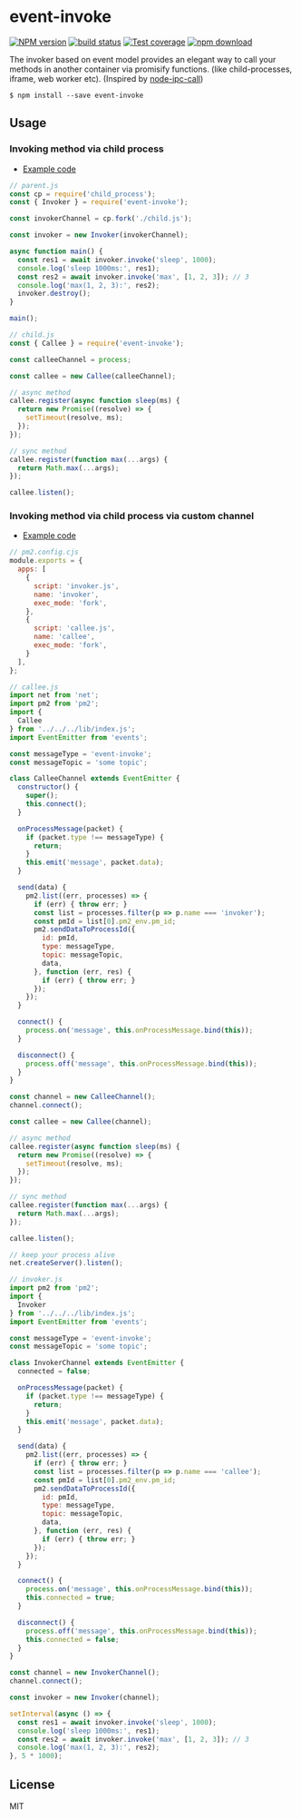 # event-invoke

[![NPM version][npm-image]][npm-url]
[![build status][gitflow-image]][gitflow-url]
[![Test coverage][codecov-image]][codecov-url]
[![npm download][download-image]][download-url]

[npm-image]: https://img.shields.io/npm/v/event-invoke.svg?style=flat-square
[npm-url]: https://npmjs.org/package/event-invoke
[gitflow-image]: https://github.com/x-cold/event-invoke/actions/workflows/ci.yml/badge.svg?branch=master
[gitflow-url]: https://github.com/x-cold/event-invoke/actions/workflows/ci.yml
[codecov-image]: https://codecov.io/gh/x-cold/event-invoke/branch/master/graph/badge.svg
[codecov-url]: https://codecov.io/gh/x-cold/event-invoke
[download-image]: https://badgen.net/npm/dt/event-invoke
[download-url]: https://npmjs.org/package/event-invoke


The invoker based on event model provides an elegant way to call your methods in another container via promisify functions. (like child-processes, iframe, web worker etc).  (Inspired by [node-ipc-call](https://github.com/micooz/node-ipc-call))

```
$ npm install --save event-invoke
```

## Usage

### Invoking method via child process

- [Example code](https://github.com/x-cold/event-invoke/tree/master/examples/nodejs/child_process)

```js
// parent.js
const cp = require('child_process');
const { Invoker } = require('event-invoke');

const invokerChannel = cp.fork('./child.js');

const invoker = new Invoker(invokerChannel);

async function main() {
  const res1 = await invoker.invoke('sleep', 1000);
  console.log('sleep 1000ms:', res1);
  const res2 = await invoker.invoke('max', [1, 2, 3]); // 3
  console.log('max(1, 2, 3):', res2);
  invoker.destroy();
}

main();
```

```js
// child.js
const { Callee } = require('event-invoke');

const calleeChannel = process;

const callee = new Callee(calleeChannel);

// async method
callee.register(async function sleep(ms) {
  return new Promise((resolve) => {
    setTimeout(resolve, ms);
  });
});

// sync method
callee.register(function max(...args) {
  return Math.max(...args);
});

callee.listen();
```

### Invoking method via child process via custom channel

- [Example code](https://github.com/x-cold/event-invoke/tree/master/examples/nodejs/pm2)

```js
// pm2.config.cjs
module.exports = {
  apps: [
    {
      script: 'invoker.js',
      name: 'invoker',
      exec_mode: 'fork',
    },
    {
      script: 'callee.js',
      name: 'callee',
      exec_mode: 'fork',
    }
  ],
};

```

```js
// callee.js
import net from 'net';
import pm2 from 'pm2';
import {
  Callee
} from '../../../lib/index.js';
import EventEmitter from 'events';

const messageType = 'event-invoke';
const messageTopic = 'some topic';

class CalleeChannel extends EventEmitter {
  constructor() {
    super();
    this.connect();
  }

  onProcessMessage(packet) {
    if (packet.type !== messageType) {
      return;
    }
    this.emit('message', packet.data);
  }

  send(data) {
    pm2.list((err, processes) => {
      if (err) { throw err; }
      const list = processes.filter(p => p.name === 'invoker');
      const pmId = list[0].pm2_env.pm_id;
      pm2.sendDataToProcessId({
        id: pmId,
        type: messageType,
        topic: messageTopic,
        data,
      }, function (err, res) {
        if (err) { throw err; }
      });
    });
  }

  connect() {
    process.on('message', this.onProcessMessage.bind(this));
  }

  disconnect() {
    process.off('message', this.onProcessMessage.bind(this));
  }
}

const channel = new CalleeChannel();
channel.connect();

const callee = new Callee(channel);

// async method
callee.register(async function sleep(ms) {
  return new Promise((resolve) => {
    setTimeout(resolve, ms);
  });
});

// sync method
callee.register(function max(...args) {
  return Math.max(...args);
});

callee.listen();

// keep your process alive
net.createServer().listen();

```

```js
// invoker.js
import pm2 from 'pm2';
import {
  Invoker
} from '../../../lib/index.js';
import EventEmitter from 'events';

const messageType = 'event-invoke';
const messageTopic = 'some topic';

class InvokerChannel extends EventEmitter {
  connected = false;

  onProcessMessage(packet) {
    if (packet.type !== messageType) {
      return;
    }
    this.emit('message', packet.data);
  }

  send(data) {
    pm2.list((err, processes) => {
      if (err) { throw err; }
      const list = processes.filter(p => p.name === 'callee');
      const pmId = list[0].pm2_env.pm_id;
      pm2.sendDataToProcessId({
        id: pmId,
        type: messageType,
        topic: messageTopic,
        data,
      }, function (err, res) {
        if (err) { throw err; }
      });
    });
  }

  connect() {
    process.on('message', this.onProcessMessage.bind(this));
    this.connected = true;
  }

  disconnect() {
    process.off('message', this.onProcessMessage.bind(this));
    this.connected = false;
  }
}

const channel = new InvokerChannel();
channel.connect();

const invoker = new Invoker(channel);

setInterval(async () => {
  const res1 = await invoker.invoke('sleep', 1000);
  console.log('sleep 1000ms:', res1);
  const res2 = await invoker.invoke('max', [1, 2, 3]); // 3
  console.log('max(1, 2, 3):', res2);
}, 5 * 1000);

```

## License

MIT
